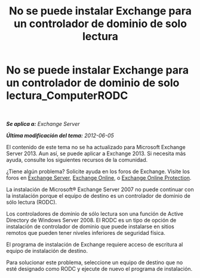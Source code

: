 ﻿---
title: 'No se puede instalar Exchange para un controlador de dominio de solo lectura'
TOCTitle: No se puede instalar Exchange para un controlador de dominio de solo lectura_ComputerRODC
ms:assetid: 4934d755-65be-47e2-86b0-6ea1ab148a96
ms:mtpsurl: https://technet.microsoft.com/es-es/library/ms.exch.setupreadiness.computerrodc(v=EXCHG.150)
ms:contentKeyID: 48268082
ms.date: 05/22/2018
mtps_version: v=EXCHG.150
ms.translationtype: MT
---

# No se puede instalar Exchange para un controlador de dominio de solo lectura\_ComputerRODC

 

_**Se aplica a:** Exchange Server_

_**Última modificación del tema:** 2012-06-05_

El contenido de este tema no se ha actualizado para Microsoft Exchange Server 2013. Aun así, se puede aplicar a Exchange 2013. Si necesita más ayuda, consulte los siguientes recursos de la comunidad.

¿Tiene algún problema? Solicite ayuda en los foros de Exchange. Visite los foros en [Exchange Server](https://go.microsoft.com/fwlink/p/?linkid=60612), [Exchange Online](https://go.microsoft.com/fwlink/p/?linkid=267542), o [Exchange Online Protection](https://go.microsoft.com/fwlink/p/?linkid=285351).

La instalación de Microsoft® Exchange Server 2007 no puede continuar con la instalación porque el equipo de destino es un controlador de dominio de sólo lectura (RODC).

Los controladores de dominio de sólo lectura son una función de Active Directory de Windows Server 2008. El RODC es un tipo de opción de instalación de controlador de dominio que puede instalarse en sitios remotos que pueden tener niveles inferiores de seguridad física.

El programa de instalación de Exchange requiere acceso de escritura al equipo de instalación de destino.

Para solucionar este problema, seleccione un equipo de destino que no esté designado como RODC y ejecute de nuevo el programa de instalación.

